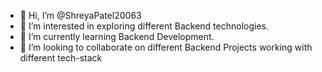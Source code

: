 - 👋 Hi, I’m @ShreyaPatel20063
- 👀 I’m interested in exploring different Backend technologies.
- 🌱 I’m currently learning Backend Development.
- 💞️ I’m looking to collaborate on different Backend Projects working with different tech-stack

<!---
ShreyaPatel20063/ShreyaPatel20063 is a ✨ special ✨ repository because its `README.md` (this file) appears on your GitHub profile.
You can click the Preview link to take a look at your changes.
--->
